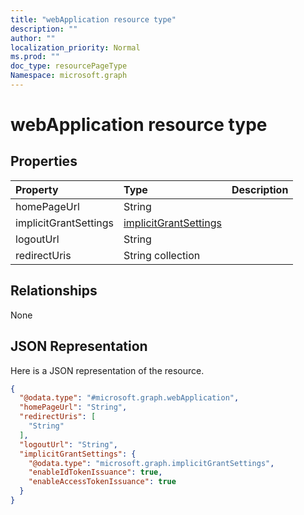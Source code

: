 ```yaml
---
title: "webApplication resource type"
description: ""
author: ""
localization_priority: Normal
ms.prod: ""
doc_type: resourcePageType
Namespace: microsoft.graph
---
```



# webApplication resource type



## Properties
|Property|Type|Description|
|:---|:---|:---|
|homePageUrl|String||
|implicitGrantSettings|[implicitGrantSettings](../resources/implicitGrantSettings.md)||
|logoutUrl|String||
|redirectUris|String collection||

## Relationships
None

## JSON Representation
Here is a JSON representation of the resource.
<!-- {
  "blockType": "resource",
  "@odata.type": "microsoft.graph.webApplication"
}
-->
``` json
{
  "@odata.type": "#microsoft.graph.webApplication",
  "homePageUrl": "String",
  "redirectUris": [
    "String"
  ],
  "logoutUrl": "String",
  "implicitGrantSettings": {
    "@odata.type": "microsoft.graph.implicitGrantSettings",
    "enableIdTokenIssuance": true,
    "enableAccessTokenIssuance": true
  }
}
```

